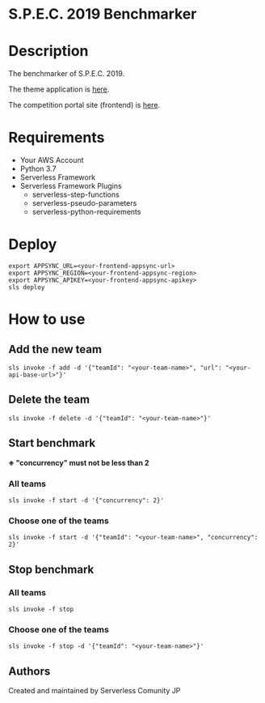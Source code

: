 S.P.E.C. 2019 Benchmarker
==========

# Description
The benchmarker of S.P.E.C. 2019.

The theme application is [here](https://github.com/marcy-terui/spec2019-theme).

The competition portal site (frontend) is [here](https://github.com/hassaku63/serverlessdays2019-spec-frontend).

# Requirements
- Your AWS Account
- Python 3.7
- Serverless Framework
- Serverless Framework Plugins
  - serverless-step-functions
  - serverless-pseudo-parameters
  - serverless-python-requirements

# Deploy

```
export APPSYNC_URL=<your-frontend-appsync-url>
export APPSYNC_REGION=<your-frontend-appsync-region>
export APPSYNC_APIKEY=<your-frontend-appsync-apikey>
sls deploy
```

# How to use

## Add the new team

```
sls invoke -f add -d '{"teamId": "<your-team-name>", "url": "<your-api-base-url>"}'
```

## Delete the team

```
sls invoke -f delete -d '{"teamId": "<your-team-name>"}'
```

## Start benchmark

**※ "concurrency" must not be less than 2**

### All teams

```
sls invoke -f start -d '{"concurrency": 2}'
```

### Choose one of the teams

```
sls invoke -f start -d '{"teamId": "<your-team-name>", "concurrency": 2}'
```

## Stop benchmark

### All teams

```
sls invoke -f stop
```

### Choose one of the teams

```
sls invoke -f stop -d '{"teamId": "<your-team-name>"}'
```

Authors
-------

Created and maintained by Serverless Comunity JP
